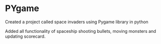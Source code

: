 # PYgame
Created a project called space invaders using Pygame library in python

Added all functionality of spaceship shooting bullets, moving monsters and updating scorecard.